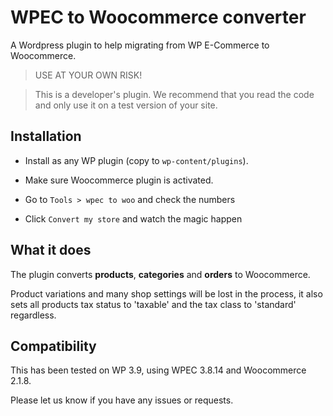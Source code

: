 # WPEC to Woocommerce converter

A Wordpress plugin to help migrating from WP E-Commerce to Woocommerce.

> USE AT YOUR OWN RISK!

> This is a developer's plugin. We recommend that you read the code and only use it on a test version of your site.

## Installation

- Install as any WP plugin (copy to `wp-content/plugins`).

- Make sure Woocommerce plugin is activated.

- Go to `Tools > wpec to woo` and check the numbers

- Click `Convert my store` and watch the magic happen

## What it does

The plugin converts **products**, **categories** and **orders** to Woocommerce. 

Product variations and many shop settings will be lost in the process, it also sets all products tax status to 'taxable' and the tax class to 'standard' regardless. 

## Compatibility

This has been tested on WP 3.9, using WPEC 3.8.14 and Woocommerce 2.1.8.

Please let us know if you have any issues or requests.
